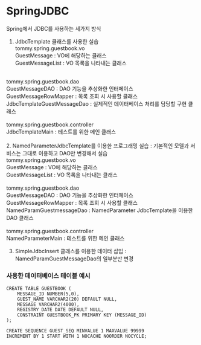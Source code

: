 # SpringJDBC
Spring에서 JDBC를 사용하는 세가지 방식

1. JdbcTemplate 클래스를 사용한 실습<br>
	tommy.spring.guestbook.vo<br>
		GuestMessage : VO에 해당하는 클래스<br>
		GuestMessageList : VO 목록을 나타내는 클래스<br>
<br>	
	tommy.spring.guestbook.dao<br>
		GuestMessageDAO : DAO 기능을 추상화한 인터페이스<br>
		GuestMessageRowMapper : 목록 조회 시 사용할 클래스<br>
		JdbcTemplateGuestMessageDao : 실제적인 데이터베이스 처리를 담당할 구현 클래스<br>
<br>
	tommy.spring.guestbook.controller<br>
		JdbcTemplateMain : 테스트를 위한 메인 클래스<br>
<br>
2.  NamedParameterJdbcTemplate를 이용한 프로그래밍 실습 : 기본적인 모델과 서비스는 그대로 이용하고 DAO만 변경해서 실습<br>
	tommy.spring.guestbook.vo<br>
		GuestMessage : VO에 해당하는 클래스<br>
		GuestMessageList : VO 목록을 나타내는 클래스<br>
<br>
	tommy.spring.guestbook.dao<br>
		GuestMessageDAO : DAO 기능을 추상화한 인터페이스<br>
		GuestMessageRowMapper : 목록 조회 시 사용할 클래스<br>
		NamedParamGuestmessageDao : NamedParameter JdbcTemplate을 이용한 DAO 클래스<br>
<br>
	tommy.spring.guestbook.controller<br>
		NamedParameterMain : 테스트를 위한 메인 클래스<br>

3. SimpleJdbcInsert 클래스를 이용한 데이터 삽입 : NamedParamGuestMessageDao의 일부분만 변경<br>

### 사용한 데이터베이스 테이블 예시

~~~
CREATE TABLE GUESTBOOK (
    MESSAGE_ID NUMBER(5,0),
    GUEST_NAME VARCHAR2(20) DEFAULT NULL,
    MESSAGE VARCHAR2(4000),
    REGISTRY_DATE DATE DEFAULT NULL,
    CONSTRAINT GUESTBOOK_PK PRIMARY KEY (MESSAGE_ID)
);

CREATE SEQUENCE GUEST_SEQ MINVALUE 1 MAXVALUE 99999
INCREMENT BY 1 START WITH 1 NOCACHE NOORDER NOCYCLE;
~~~
